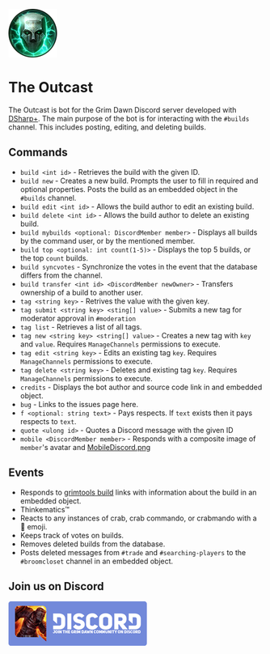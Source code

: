 ![The Outcast](https://raw.githubusercontent.com/evanronnei/OutcastBot/master/OutcastLogo.png)

# The Outcast

The Outcast is bot for the Grim Dawn Discord server developed with [DSharp+](https://github.com/NaamloosDT/DSharpPlus). The main purpose of the bot is for interacting with the `#builds` channel. This includes posting, editing, and deleting builds.

## Commands

* `build <int id>` - Retrieves the build with the given ID.
* `build new` - Creates a new build. Prompts the user to fill in required and optional properties. Posts the build as an embedded object in the `#builds` channel.
* `build edit <int id>` - Allows the build author to edit an existing build.
* `build delete <int id>` - Allows the build author to delete an existing build.
* `build mybuilds <optional: DiscordMember member>` - Displays all builds by the command user, or by the mentioned member.
* `build top <optional: int count(1-5)>` - Displays the top 5 builds, or the top `count` builds.
* `build syncvotes` - Synchronize the votes in the event that the database differs from the channel.
* `build transfer <int id> <DiscordMember newOwner>` - Transfers ownership of a build to another user.
* `tag <string key>` - Retrives the value with the given key.
* `tag submit <string key> <sting[] value>` - Submits a new tag for moderator approval in `#moderation`
* `tag list` - Retrieves a list of all tags.
* `tag new <string key> <string[] value>` - Creates a new tag with `key` and `value`. Requires `ManageChannels` permissions to execute.
* `tag edit <string key>` - Edits an existing tag `key`. Requires `ManageChannels` permissions to execute.
* `tag delete <string key>` - Deletes and existing tag `key`. Requires `ManageChannels` permissions to execute.
* `credits` - Displays the bot author and source code link in and embedded object.
* `bug` - Links to the issues page here.
* `f <optional: string text>` - Pays respects. If `text` exists then it pays respects to `text`.
* `quote <ulong id>` - Quotes a Discord message with the given ID
* `mobile <DiscordMember member>` - Responds with a composite image of `member`'s avatar and  [MobileDiscord.png](https://github.com/evanronnei/OutcastBot/blob/master/OutcastBot/Images/MobileDiscord.png)

## Events

* Responds to [grimtools build](http://www.grimtools.com/calc/) links with information about the build in an embedded object.
* Thinkematics™
* Reacts to any instances of crab, crab commando, or crabmando with a 🦀 emoji.
* Keeps track of votes on builds.
* Removes deleted builds from the database.
* Posts deleted messages from `#trade` and `#searching-players` to the `#broomcloset` channel in an embedded object.

## Join us on Discord

[![Join Grim Dawn on Discord](https://raw.githubusercontent.com/evanronnei/OutcastBot/master/GrimDawnJoinBanner.png)](https://discord.gg/2FYWt2B)
